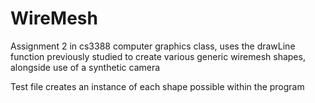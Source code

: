 # WireMesh
Assignment 2 in cs3388 computer graphics class, uses the drawLine function previously studied to create various generic wiremesh shapes, alongside use of a synthetic camera

Test file creates an instance of each shape possible within the program
